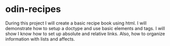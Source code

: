 # odin-recipes
During this project I will create a basic recipe book using html. I will demonstrate how to setup a doctype and use basic elements and tags. I will show I know how to set up absolute and relative links. Also, how to organize information with lists and affects.
